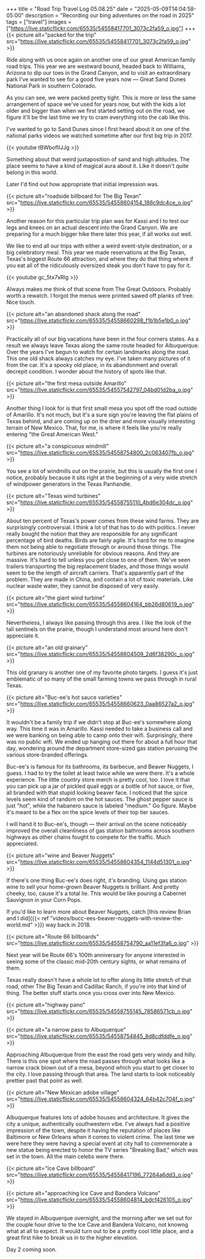 +++
title = "Road Trip Travel Log 05.08.25"
date = "2025-05-09T14:04:58-05:00"
description = "Recording our bing adventures on the road in 2025"
tags = ["travel"]
images = ["https://live.staticflickr.com/65535/54558417701_3073c2fa59_o.jpg"]
+++
{{< picture alt="packed for the trip" src="https://live.staticflickr.com/65535/54558417701_3073c2fa59_o.jpg" >}}

Ride along with us once again on another one of our great American family road trips. This year we are westward bound, headed back to Williams, Arizona to dip our toes in the Grand Canyon, and to visit an extraordinary park I've wanted to see for a good five years now — Great Sand Dunes National Park in southern Colorado.
<!--more-->

As you can see, we were packed pretty tight. This is more or less the same arrangement of space we've used for years now, but with the kids a lot older and bigger than when we first started setting out on the road, we figure it'll be the last time we try to cram everything into the cab like this. 

I've wanted to go to Sand Dunes since I first heard about it on one of the national parks videos we watched sometime after our first big trip in 2017.

{{< youtube tBWbofIIJJg >}}

Something about that weird juxtaposition of sand and high altitudes. The place seems to have a kind of magical aura about it. Like it doesn't quite belong in this world. 

Later I'd find out how appropriate that initial impression was.

{{< picture alt="roadside billboard for The Big Texan" src="https://live.staticflickr.com/65535/54558604154_186c9dc4ce_o.jpg" >}}

Another reason for this particular trip plan was for Kassi and I to test our legs and knees on an actual descent into the Grand Canyon. We are preparing for a much bigger hike there later this year, if all works out well.

We like to end all our trips with either a weird event-style destination, or a big celebratory meal. This year we made reservations at the Big Texan, Texas's biggest Route 66 attraction, and where they do that thing where if you eat all of the ridiculously oversized steak you don't have to pay for it.

{{< youtube gc_5tx7xRlg >}}

Always makes me think of that scene from The Great Outdoors. Probably worth a rewatch. I forgot the menus were printed sawed off planks of tree. Nice touch.

{{< picture alt="an abandoned shack along the road" src="https://live.staticflickr.com/65535/54558660298_f1b1b5e1b0_o.jpg" >}}

Practically all of our big vacations have been in the four corners states. As a result we always leave Texas along the same route headed for Albuquerque. Over the years I've begun to watch for certain landmarks along the road. This one old shack always catches my eye. I've taken many pictures of it from the car. It's a spooky old place, in its abandonment and overall decrepit condition. I wonder about the history of spots like that.

{{< picture alt="the first mesa outside Amarillo" src="https://live.staticflickr.com/65535/54557542797_04bd01d2ba_o.jpg" >}}

Another thing I look for is that first small mesa you spot off the road outside of Amarillo. It's not much, but it's a sure sign you're leaving the flat plains of Texas behind, and are coming up on the drier and more visually interesting terrain of New Mexico. That, for me, is where it feels like you're really entering "the Great American West."

{{< picture alt="a conspicuous windmill" src="https://live.staticflickr.com/65535/54558754800_2c063407fb_o.jpg" >}}

You see a lot of windmills out on the prairie, but this is usually the first one I notice, probably because it sits right at the beginning of a very wide stretch of windpower generators in the Texas Panhandle.

{{< picture alt="Texas wind turbines" src="https://live.staticflickr.com/65535/54558755110_4bd6e304dc_o.jpg" >}}

About ten percent of Texas's power comes from these wind farms. They are surprisingly controversial. I think a lot of that has to do with politics. I never really bought the notion that they are responsible for any significant percentage of bird deaths. Birds are fairly agile. It's hard for me to imagine them not being able to negotiate through or around those things. The turbines are notoriously unreliable for obvious reasons. And they are massive. It's hard to tell unless you get close to one of them. We've seen trailers transporting the big replacement blades, and those things would seem to be the length of aircraft carriers. That's apparently part of the problem. They are made in China, and contain a lot of toxic materials. Like nuclear waste water, they cannot be disposed of very easily. 

{{< picture alt="the giant wind turbine" src="https://live.staticflickr.com/65535/54558604164_bb26d80619_o.jpg" >}}

Nevertheless, I always like passing through this area. I like the look of the tall sentinels on the prairie, though I understand most around here don't appreciate it. 

{{< picture alt="an old grainary" src="https://live.staticflickr.com/65535/54558604509_2d6f38290c_o.jpg" >}}

This old granary is another one of my favorite photo targets. I guess it's just emblematic of so many of the small farming towns we pass through in rural Texas.

{{< picture alt="Buc-ee's hot sauce varieties" src="https://live.staticflickr.com/65535/54558660623_0aa86527a2_o.jpg" >}}

It wouldn't be a family trip if we didn't stop at Buc-ee's somewhere along way. This time it was in Amarillo. Kassi needed to take a business call and we were banking on being able to camp onto their wifi. Surprisingly, there was no public wifi. We ended up hanging out there for about a full hour that day, wondering around the department store-sized gas station perusing the various store-branded offerings. 

Buc-ee's is famous for its bathrooms, its barbecue, and Beaver Nuggets, I guess. I had to try the toilet at least twice while we were there. It's a whole experience. The little country store merch is pretty cool, too. I love it that you can pick up a jar of pickled quail eggs or a bottle of hot sauce, or five, all branded with that stupid looking beaver face. I noticed that the spice levels seem kind of random on the hot sauces. The ghost pepper sauce is just "hot", while the habanero sauce is labeled "medium." Go figure. Maybe it's meant to be a flex on the spice levels of their top tier sauces.

I will hand it to Buc-ee's, though — their arrival on the scene noticeably improved the overall cleanliness of gas station bathrooms across southern highways as other chains fought to compete for the traffic. Much appreciated.

{{< picture alt="wine and Beaver Nuggets" src="https://live.staticflickr.com/65535/54558604354_1144d51301_o.jpg" >}}

If there's one thing Buc-ee's does right, it's branding. Using gas station wine to sell your home-grown Beaver Nuggets is brilliant. And pretty cheeky, too, cause it's a total lie. This would be like pouring a Cabernet Sauvignon in your Corn Pops. 

If you'd like to learn more about Beaver Nuggets, catch [this review Brian and I did]({{< ref "videos/bucc-ees-beaver-nuggets-with-review-the-world.md" >}}) way back in 2018.

<!--
{{< picture alt="at the hotel in Albuquerque" src="https://live.staticflickr.com/65535/54558755155_783e52b3c1_o.jpg" >}}
-->
{{< picture alt="Route 66 billboards" src="https://live.staticflickr.com/65535/54558754790_aa11ef3fa6_o.jpg" >}}

Next year will be Route 66's 100th anniversary for anyone interested in seeing some of the classic mid-20th century sights, or what remains of them. 

Texas really doesn't have a whole lot to offer along its little stretch of that road, other The Big Texan and Cadillac Ranch, if you're into that kind of thing. The better stuff starts once you cross over into New Mexico. 

{{< picture alt="highway pano" src="https://live.staticflickr.com/65535/54558755145_78586571cb_o.jpg" >}}
<!--
{{< picture alt="western mesa" src="https://live.staticflickr.com/65535/54558755085_85319a6dcd_o.jpg" >}}
{{< picture alt="western mesas and mountains" src="https://live.staticflickr.com/65535/54558604249_c40f1c3e59_o.jpg" >}}
-->
{{< picture alt="a narrow pass to Albuquerque" src="https://live.staticflickr.com/65535/54558754845_8d8cdfddfe_o.jpg" >}}

Approaching Albuquerque from the east the road gets very windy and hilly. There is this one spot where the road passes through what looks like a narrow crack blown out of a mesa, beyond which you start to get closer to the city. I love passing through that area. The land starts to look noticeably prettier past that point as well.

{{< picture alt="New Mexican adobe village" src="https://live.staticflickr.com/65535/54558604324_64b42c704f_o.jpg" >}}

Albuquerque features lots of adobe houses and architecture. It gives the city a unique, authentically southwestern vibe. I've always had a positive impression of the town, despite it having the reputation of places like Baltimore or New Orleans when it comes to violent crime. The last time we were here they were having a special event at city hall to commemorate a new statue being erected to honor the TV series "Breaking Bad," which was set in the town. All the main celebs were there. 

{{< picture alt="Ice Cave billboard" src="https://live.staticflickr.com/65535/54558417196_77264a6dd3_o.jpg" >}}

{{< picture alt="approaching Ice Cave and Bandera Volcano" src="https://live.staticflickr.com/65535/54558604814_bdcf426105_o.jpg" >}}

We stayed in Albuquerque overnight, and the morning after we set out for the couple hour drive to the Ice Cave and Bandera Volcano, not knowng what at all to expect. It would turn out to be a pretty cool little place, and a great first hike to break us in to the higher elevation. 

Day 2 coming soon.
